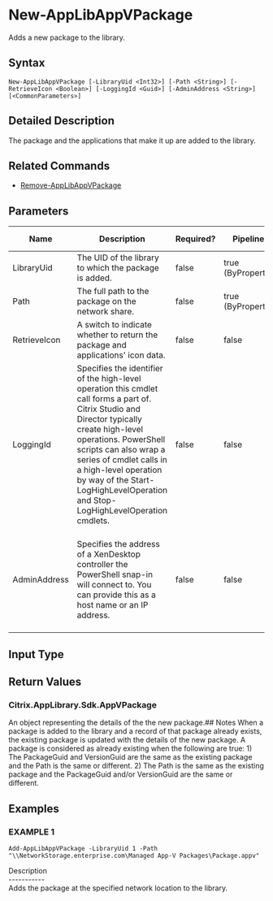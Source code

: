 ﻿# New-AppLibAppVPackage

   Adds a new package to the library.

## Syntax
```
New-AppLibAppVPackage [-LibraryUid <Int32>] [-Path <String>] [-RetrieveIcon <Boolean>] [-LoggingId <Guid>] [-AdminAddress <String>] [<CommonParameters>]
```

## Detailed Description
   The package and the applications that make it up are added to the library.

## Related Commands
  * [Remove-AppLibAppVPackage](Remove-AppLibAppVPackage/)
## Parameters

| Name   | Description | Required? | Pipeline Input | Default Value |
| --- | --- | --- | --- | --- |
| LibraryUid | The UID of the library to which the package is added. | false | true (ByPropertyName) |  |
| Path | The full path to the package on the network share. | false | true (ByPropertyName) |  |
| RetrieveIcon | A switch to indicate whether to return the package and applications' icon data. | false | false |  |
| LoggingId | Specifies the identifier of the high-level operation this cmdlet call forms a part of. Citrix Studio and Director typically create high-level operations. PowerShell scripts can also wrap a series of cmdlet calls in a high-level operation by way of the Start-LogHighLevelOperation and Stop-LogHighLevelOperation cmdlets. | false | false |  |
| AdminAddress | Specifies the address of a XenDesktop controller the PowerShell snap-in will connect to. You can provide this as a host name or an IP address. | false | false | Localhost. Once a value is provided by any cmdlet, this value becomes the default. |

## Input Type
### 
   
## Return Values
### Citrix.AppLibrary.Sdk.AppVPackage
   An object representing the details of the the new package.## Notes
   When a package is added to the library and a record of that package already exists, the existing package is updated with the details of the new package. A package is considered as already existing when the following are true: 1) The PackageGuid and VersionGuid are the same as the existing package and the Path is the same or different. 2) The Path is the same as the existing package and the PackageGuid and/or VersionGuid are the same or different.
## Examples

### EXAMPLE 1
```
Add-AppLibAppVPackage -LibraryUid 1 -Path "\\NetworkStorage.enterprise.com\Managed App-V Packages\Package.appv"
```
   Description<br>-----------<br>Adds the package at the specified network location to the library.
